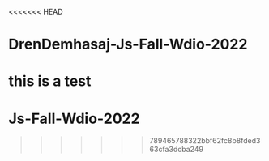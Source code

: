 <<<<<<< HEAD
# DrenDemhasaj-Js-Fall-Wdio-2022

this is a test
=======
# Js-Fall-Wdio-2022
>>>>>>> 789465788322bbf62fc8b8fded363cfa3dcba249
